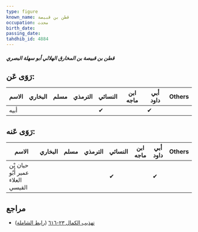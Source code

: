 ```yaml
---
type: figure
known_name: قطن بن قبيصة
occupation: محدث
birth_date:
passing_date:
tahdhib_id: 4884
---
```

##### قطن بن قبيصة بن المخارق الهلالي أبو سهلة البصري

## رَوَى عَن:
| الاسم | البخاري | مسلم | الترمذي | النسائي | ابن ماجه | أبي داود | Others |
| ----- | ------- | ---- | ------- | ------- | -------- | -------- | ------ |
| أبيه  |         |      |         | ✔       |          | ✔        |        |
## رَوَى عَنه:
| الاسم                             | البخاري | مسلم | الترمذي | النسائي | ابن ماجه | أبي داود | Others |
| --------------------------------- | ------- | ---- | ------- | ------- | -------- | -------- | ------ |
| حيان بْن عمير أَبُو العلاء القيسي |         |      |         | ✔       |          | ✔        |        |
## مراجع
- [تهذيب الكمال ٢٣-٦١٦](obsidian://open?vault=Tahdhib-al-Kamal&file=Figures/٤٨٨٤-قطن%20بن%20قبيصة%20بن%20المخارق%20الهلالي%20أبو%20سهلة%20البصري) ([رابط الشاملة](https://shamela.ws/book/3722/12503))